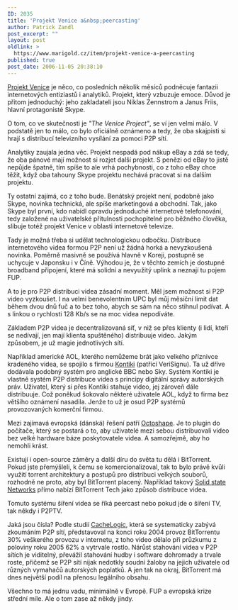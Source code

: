```yaml
---
ID: 2035
title: 'Projekt Venice a&nbsp;peercasting'
author: Patrick Zandl
post_excerpt: ""
layout: post
oldlink: >
  https://www.marigold.cz/item/projekt-venice-a-peercasting
published: true
post_date: 2006-11-05 20:38:10
---
```

<texy><a href="http://www.theveniceproject.com/">Projekt Venice</a>  je něco, co posledních několik měsíců podněcuje fantazii internetových entiziastů i analytiků. Projekt, který vzbuzuje emoce. Důvod je přitom jednoduchý: jeho zakladateli jsou Niklas Zennstrom a Janus Friis, hlavní protagonisté Skype. 

O tom, co ve skutečnosti je <em>"The Venice Project"</em>, se ví jen velmi málo. V podstatě jen to málo, co bylo oficiálně oznámeno a tedy, že oba skajpisti si hrají s distribucí televizního vysílání za pomoci P2P sítí. 

Analytiky zaujala jedna věc. Projekt nespadá pod nákup eBay a zdá se tedy, že oba pánové mají možnost si rozjet další projekt. S penězi od eBay to jistě nepůjde špatně, tím spíše to ale vrhá pochybnosti, co z toho eBay chce těžit, když oba tahouny Skype projektu nechává pracovat si na dalším projektu. 

Ty ostatní zajímá, co z toho bude. Benátský projekt není, podobně jako Skype, novinka technická, ale spíše marketingová a obchodní. Tak, jako Skype byl první, kdo nabídl opravdu jednoduché internetové telefonování, tedy založené na uživatelské přítulnosti pochopitelné pro běžného člověka, slibuje totéž projekt Venice v oblasti internetové televize. 
<!--more-->

Tady je možná třeba si udělat technologickou odbočku. Distribuce internetového videa formou P2P není už žádná  horká a nevyzkoušená novinka. Poměrně masivně se používá hlavně v Koreji, postupně se uchycuje v Japonsku i v Číně. Výhodou je, že v těchto zemích je dostupné broadband připojení, které má solidní a nevyužitý uplink a neznají tu pojem FUP. 

A to je pro P2P distribuci videa zásadní moment. Měl jsem možnost si P2P video vyzkoušet. I na velmi benevolentním UPC byl můj měsíční limit dat během dvou dnů fuč a to bez toho, abych se sám na něco stihnul podívat. A s linkou o rychlosti 128 Kb/s se na moc videa nepodíváte. 

Základem P2P videa je decentralizovaná síť, v niž se přes klienty (i lidí, kteří se nedívají, jen mají klienta spuštěného) distribuuje video. Jakým způsobem, je už magie jednotlivých sítí. 

Například americké AOL, kterého nemůžeme brát jako velkého příznivce kradeného videa, se spojilo s firmou <a href="http://www.kontiki.com">Kontiki</a> (patřící VeriSignu). Ta už dříve dodávala podobný systém pro anglické BBC nebo Sky. Systém Kontiki je vlastně systém P2P distribuce videa s principy digitální správy autorských práv. Uživatel, který si přes Kontiki stahuje video, jej zároveň dále distribuuje.  Což poněkud šokovalo některé uživatele AOL, když to firma bez většího oznámení nasadila. Jenže to už je osud P2P systémů provozovaných komerční firmou. 

Mezi zajímavá evropská (dánská) řešení patří <a href="http://www.octoshape.com">Octoshape</a>. Je to plugin do počítače, který se postará o to, aby uživatelé mezi sebou distribuovali video bez velké hardware báze poskytovatele videa. A samozřejmě, aby ho nemohli krást. 

Existují i open-source záměry a další díru do světa tu dělá i BitTorrent. Pokud jste přemýšleli, k čemu se komercionalizoval, tak to bylo právě kvůli využití torrent architektury a postupů pro distribuci velkých souborů, rozhodně ne proto, aby byl BitTorrent placený. Například takový <a href="http://solidstatenetworks.com/">Solid state Networks</a> přímo nabízí BitTorrent Tech jako způsob distribuce videa. 

Tomuto systému šíření videa se říká peercast nebo pokud jde o šíření TV, tak někdy i P2PTV. 

Jaká jsou čísla? Podle studií <a href="http://www.cachelogic.com/">CacheLogic</a>, která se systematicky zabývá zkoumáním P2P sítí, představoval na konci roku 2004 provoz BitTorrentu 30% veškerého provozu v internetu, z toho video dělalo při průzkumu z poloviny roku 2005 62% a vytrvale rostlo. Nárůst stahování videa v P2P sítích je viditelný, převážil stahování hudby i software dohromady a trvale roste, přičemž se P2P sítí nijak nedotkly soudní žaloby na jejich uživatele od různých vymahačů autorských poplatků. A jen tak na okraj, BitTorrent má dnes největší podíl na přenosu legálního obsahu. 

Všechno to má jednu vadu, minimálně v Evropě. FUP a evropská krize střední míle. Ale o tom zase až někdy jindy.